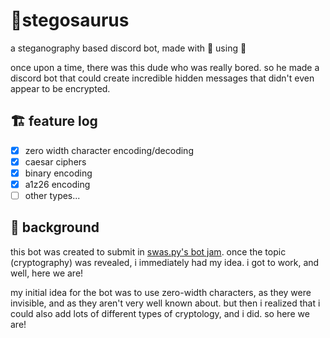 # 🦕stegosaurus
a steganography based discord bot, made with 💚 using 🐍

once upon a time, there was this dude who was really bored. so he made a discord bot that could create incredible hidden messages that didn't even appear to be encrypted.

## 🏗 feature log
- [x] zero width character encoding/decoding
- [x] caesar ciphers
- [x] binary encoding
- [x] a1z26 encoding
- [ ] other types...

## 🥁 background

this bot was created to submit in [swas.py's bot jam](https://discord.gg/j3YzsdnRvx). once the topic (cryptography) was revealed, i immediately had my idea. i got to work, and well, here we are!

my initial idea for the bot was to use zero-width characters, as they were invisible, and as they aren't very well known about. but then i realized that i could also add lots of different types of cryptology, and i did. so here we are!
